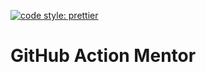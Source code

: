[![code style: prettier](https://img.shields.io/badge/code_style-prettier-ff69b4.svg?style=flat-square)](https://github.com/prettier/prettier)

# GitHub Action Mentor

